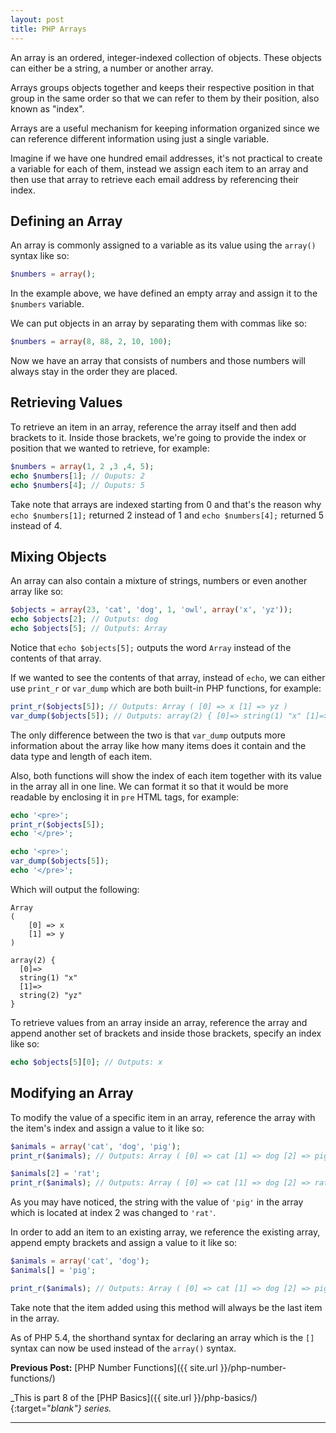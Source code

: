 ```yaml
---
layout: post
title: PHP Arrays
---
```


An array is an ordered, integer-indexed collection of objects. These objects can either be a string, a number or another array.

Arrays groups objects together and keeps their respective position in that group in the same order so that we can refer to them by their position, also known as "index".

Arrays are a useful mechanism for keeping information organized since we can reference different information using just a single variable.

Imagine if we have one hundred email addresses, it's not practical to create a variable for each of them, instead we assign each item to an array and then use that array to retrieve each email address by referencing their index.

## Defining an Array

An array is commonly assigned to a variable as its value using the `array()` syntax like so:

```php
$numbers = array();
```

In the example above, we have defined an empty array and assign it to the `$numbers` variable.

We can put objects in an array by separating them with commas like so:

```php
$numbers = array(8, 88, 2, 10, 100);
```

Now we have an array that consists of numbers and those numbers will always stay in the order they are placed.

## Retrieving Values

To retrieve an item in an array, reference the array itself and then add brackets to it. Inside those brackets, we're going to provide the index or position that we wanted to retrieve, for example:

```php
$numbers = array(1, 2 ,3 ,4, 5);
echo $numbers[1]; // Ouputs: 2
echo $numbers[4]; // Ouputs: 5
```

Take note that arrays are indexed starting from 0 and that's the reason why `echo $numbers[1];` returned 2 instead of 1 and `echo $numbers[4];` returned 5 instead of 4.

## Mixing Objects

An array can also contain a mixture of strings, numbers or even another array like so:

```php
$objects = array(23, 'cat', 'dog', 1, 'owl', array('x', 'yz'));
echo $objects[2]; // Outputs: dog
echo $objects[5]; // Outputs: Array
```

Notice that `echo $objects[5];` outputs the word `Array` instead of the contents of that array.

If we wanted to see the contents of that array, instead of `echo`, we can either use `print_r` or `var_dump` which are both built-in PHP functions, for example:

```php
print_r($objects[5]); // Outputs: Array ( [0] => x [1] => yz )
var_dump($objects[5]); // Outputs: array(2) { [0]=> string(1) "x" [1]=> string(2) "yz" }
```

The only difference between the two is that `var_dump` outputs more information about the array like how many items does it contain and the data type and length of each item.

Also, both functions will show the index of each item together with its value in the array all in one line. We can format it so that it would be more readable by enclosing it in `pre` HTML tags, for example:

```php
echo '<pre>';
print_r($objects[5]);
echo '</pre>';

echo '<pre>';
var_dump($objects[5]);
echo '</pre>';
```

Which will output the following:

```
Array
(
    [0] => x
    [1] => y
)

array(2) {
  [0]=>
  string(1) "x"
  [1]=>
  string(2) "yz"
}
```

To retrieve values from an array inside an array, reference the array and append another set of brackets and inside those brackets, specify an index like so:

```php
echo $objects[5][0]; // Outputs: x
```

## Modifying an Array

To modify the value of a specific item in an array, reference the array with the item's index and assign a value to it like so:

```php
$animals = array('cat', 'dog', 'pig');
print_r($animals); // Outputs: Array ( [0] => cat [1] => dog [2] => pig )

$animals[2] = 'rat';
print_r($animals); // Outputs: Array ( [0] => cat [1] => dog [2] => rat )
```

As you may have noticed, the string with the value of `'pig'` in the array which is located at index 2 was changed to `'rat'`.

In order to add an item to an existing array, we reference the existing array, append empty brackets and assign a value to it like so:

```php
$animals = array('cat', 'dog');
$animals[] = 'pig';

print_r($animals); // Outputs: Array ( [0] => cat [1] => dog [2] => pig )
```

Take note that the item added using this method will always be the last item in the array.

As of PHP 5.4, the shorthand syntax for declaring an array which is the `[]` syntax can now be used instead of the `array()` syntax.

**Previous Post:** [PHP Number Functions]({{ site.url }}/php-number-functions/)

_This is part 8 of the [PHP Basics]({{ site.url }}/php-basics/){:target="_blank"} series._

---
